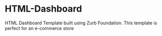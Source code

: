 # HTML-Dashboard
HTML Dashboard Template built using Zurb Foundation. This template is perfect for an e-commerce store
